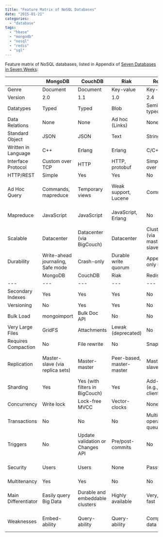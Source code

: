 ```yaml
---
title: "Feature Matrix of NoSQL Databases"
date: "2015-01-21"
categories: 
  - "database"
tags: 
  - "hbase"
  - "mongodb"
  - "nosql"
  - "redis"
  - "sql"
---
```


Feature matrix of NoSQL databases, listed in Appendix of [Seven Databases in Seven Weeks](http://www.amazon.com/Seven-Databases-Weeks-Modern-Movement/dp/1934356921/):

|   | MongoDB | CouchDB | Riak | Redis | PostgreSQL | Neo4j | HBase |
| --- | --- | --- | --- | --- | --- | --- | --- |
| Genre | Document | Document | Key-value | Key-value | Relational | Graph | Columnar |
| Version | 2.0 | 1.1 | 1.0 | 2.4 | 9.1 | 1.7 | 0.90.3 |
| Datatypes | Typed | Typed | Blob | Semi-typed | Predefined and typed | Untyped | Predefined and typed |
| Data Relations | None | None | Ad hoc (Links) | None | Predefined | Ad hoc (Edges) | None |
| Standard Object | JSON | JSON | Text | String | Table | Hash | Columns |
| Written in Language | C++ | Erlang | Erlang | C/C++ | C | Java | Java |
| Interface Protocol | Custom over TCP | HTTP | HTTP, protobuf | Simple text over TCP | Custom over TCP | HTTP | Thrift, HTTP |
| HTTP/REST | Simple | Yes | Yes | No | No | Yes | Yes |
| Ad Hoc Query | Commands, mapreduce | Temporary views | Weak support, Lucene | Commands | SQL | Graph walking, Cypher, search | Weak |
| Mapreduce | JavaScript | JavaScript | JavaScript, Erlang | No | No | No (in the distributed sense) | Hadoop |
| Scalable | Datacenter | Datacenter (via BigCouch) | Datacenter | Cluster (via master-slave) | Cluster (via add-ons) | Cluster (via HA) | Datacenter |
| Durability | Write-ahead journaling, Safe mode | Crash-only | Durable write quorum | Append-only log | ACID | ACID | Write-ahead logging |
|   | MongoDB | CouchDB | Riak | Redis | PostgreSQL | Neo4j | HBase |
| --- | --- | --- | --- | --- | --- | --- | --- |
| Secondary Indexes | Yes | Yes | Yes | No | Yes | Yes (via Lucene) | No |
| Versioning | No | Yes | Yes | No | No | No | Yes |
| Bulk Load | mongoimport | Bulk Doc API | No | No | COPY command | No | No |
| Very Large Files | GridFS | Attachments | Lewak (deprecated) | No | BLOBs | No | No |
| Requires Compaction | No | File rewrite | No | Snapshot | No | No | No |
| Replication | Master-slave (via replica sets) | Master-master | Peer-based, master-master | Master-slave | Master-slave | Master-slave (in Enterprise Edition) | Master-slave |
| Sharding | Yes | Yes (with filters in BigCouch) | Yes | Add-ons (e.g., client) | Add-ons (e.g., PL/Proxy) | No | Yes via HDFS |
| Concurrency | Write lock | Lock-free MVCC | Vector-clocks | None | Table/row writer lock | Write lock | Consistent per row |
| Transactions | No | No | No | Multi operation queues | ACID | ACID | Yes (when enabled) |
| Triggers | No | Update validation or Changes API | Pre/post-commits | No | Yes | Transaction event handlers | No |
| Security | Users | Users | None | Passwords | Users/groups | None | Kerberos via Hadoop security |
| Multitenancy | Yes | Yes | No | No | Yes | No | No |
| Main Differentiator | Easily query Big Data | Durable and embeddable clusters | Highly available | Very, very fast | Best of OSS RDBMS model | Flexible graph | Very large-scale, Hadoop infrasturcture |
| Weaknesses | Embed-ability | Query-ability | Query-ability | Complex data | Distributed availability | BLOBs or terabyte scale | Flexible growth, query-ability |
